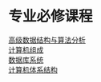 # 专业必修课程

[高级数据结构与算法分析](./ADS/index.md)<br/>
[计算机组成](./computer_organization/index.md)<br/>
[数据库系统](./database_system/index.md)<br/>
[计算机体系结构](./computer_architecture.md)